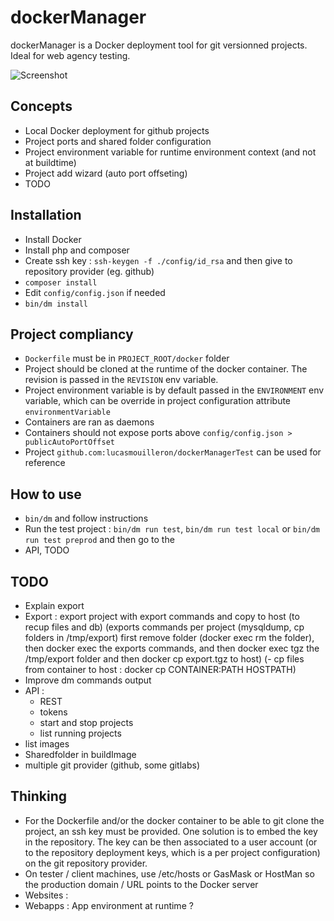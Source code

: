 dockerManager
=============

dockerManager is a Docker deployment tool for git versionned projects.
Ideal for web agency testing.

![Screenshot](http://grabs.lucasmouilleron.com/Screen%20Shot%202015-11-22%20at%2018.06.54.png)

Concepts
--------
- Local Docker deployment for github projects
- Project ports and shared folder configuration 
- Project environment variable for runtime environment context (and not at buildtime)
- Project add wizard (auto port offseting)
- TODO

Installation
------------
- Install Docker
- Install php and composer
- Create ssh key : `ssh-keygen -f ./config/id_rsa` and then give to repository provider (eg. github)
- `composer install`
- Edit `config/config.json` if needed
- `bin/dm install`

Project compliancy
------------------
- `Dockerfile` must be in `PROJECT_ROOT/docker` folder
- Project should be cloned at the runtime of the docker container. The revision is passed in the `REVISION` env variable.
- Project environment variable is by default passed in the `ENVIRONMENT` env variable, which can be override in project configuration attribute `environmentVariable`
- Containers are ran as daemons
- Containers should not expose ports above `config/config.json > publicAutoPortOffset`
- Project `github.com:lucasmouilleron/dockerManagerTest` can be used for reference

How to use
----------
- `bin/dm` and follow instructions
- Run the test project : `bin/dm run test`, `bin/dm run test local` or `bin/dm run test preprod` and then go to the 
- API, TODO

TODO
----
- Explain export
- Export : export project with export commands and copy to host (to recup files and db) (exports commands per project (mysqldump, cp folders in /tmp/export) first remove folder (docker exec rm the folder), then docker exec the exports commands, and then docker exec tgz the /tmp/export folder and then docker cp export.tgz to host) (- cp files from container to host : docker cp CONTAINER:PATH HOSTPATH)
- Improve dm commands output
- API :
    - REST
    - tokens
    - start and stop projects
    - list running projects
- list images
- Sharedfolder in buildImage
- multiple git provider (github, some gitlabs)
    
Thinking
--------
- For the Dockerfile and/or the docker container to be able to git clone the project, an ssh key must be provided. One solution is to embed the key in the repository. The key can be then associated to a user account (or to the repository deployment keys, which is a per project configuration) on the git repository provider.
- On tester / client machines, use /etc/hosts or GasMask or HostMan so the production domain / URL points to the Docker server
- Websites : 
- Webapps : App environment at runtime ?